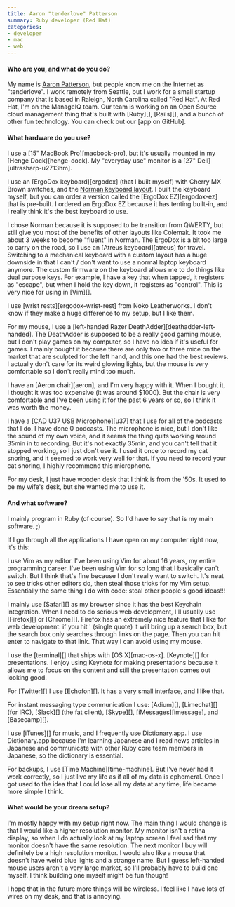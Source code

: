 ```yaml
---
title: Aaron "tenderlove" Patterson
summary: Ruby developer (Red Hat)
categories:
- developer
- mac
- web
---
```


#### Who are you, and what do you do?

My name is [Aaron Patterson](http://tenderlovemaking.com/ "Aaron's website."), but people know me on the Internet as "tenderlove". I work remotely from Seattle, but I work for a small startup company that is based in Raleigh, North Carolina called "Red Hat". At Red Hat, I'm on the ManageIQ team. Our team is working on an Open Source cloud management thing that's built with [Ruby][], [Rails][], and a bunch of other fun technology. You can check out our [app on GitHub].

#### What hardware do you use?

I use a [15" MacBook Pro][macbook-pro], but it's usually mounted in my [Henge Dock][henge-dock]. My "everyday use" monitor is a [27" Dell][ultrasharp-u2713hm].

I use an [ErgoDox keyboard][ergodox] (that I built myself) with Cherry MX Brown switches, and the [Norman keyboard layout](https://normanlayout.info/ "A keyboard layout."). I built the keyboard myself, but you can order a version called the [ErgoDox EZ][ergodox-ez] that is pre-built. I ordered an ErgoDox EZ because it has tenting built-in, and I really think it's the best keyboard to use.

I chose Norman because it is supposed to be transition from QWERTY, but still give you most of the benefits of other layouts like Colemak. It took me about 3 weeks to become "fluent" in Norman. The ErgoDox is a bit too large to carry on the road, so I use an [Atreus keyboard][atreus] for travel. Switching to a mechanical keyboard with a custom layout has a huge downside in that I can't / don't want to use a normal laptop keyboard anymore. The custom firmware on the keyboard allows me to do things like dual purpose keys. For example, I have a key that when tapped, it registers as "escape", but when I hold the key down, it registers as "control". This is very nice for using in [Vim][].

I use [wrist rests][ergodox-wrist-rest] from Noko Leatherworks. I don't know if they make a huge difference to my setup, but I like them.

For my mouse, I use a [left-handed Razer DeathAdder][deathadder-left-handed]. The DeathAdder is supposed to be a really good gaming mouse, but I don't play games on my computer, so I have no idea if it's useful for games. I mainly bought it because there are only two or three mice on the market that are sculpted for the left hand, and this one had the best reviews. I actually don't care for its weird glowing lights, but the mouse is very comfortable so I don't really mind too much.

I have an [Aeron chair][aeron], and I'm very happy with it. When I bought it, I thought it was too expensive (it was around $1000). But the chair is very comfortable and I've been using it for the past 6 years or so, so I think it was worth the money.

I have a [CAD U37 USB Microphone][u37] that I use for all of the podcasts that I do. I have done 0 podcasts. The microphone is nice, but I don't like the sound of my own voice, and it seems the thing quits working around 35min in to recording. But it's not exactly 35min, and you can't tell that it stopped working, so I just don't use it. I used it once to record my cat snoring, and it seemed to work very well for that. If you need to record your cat snoring, I highly recommend this microphone.

For my desk, I just have wooden desk that I think is from the '50s. It used to be my wife's desk, but she wanted me to use it.

#### And what software?

I mainly program in Ruby (of course). So I'd have to say that is my main software. ;)

If I go through all the applications I have open on my computer right now, it's this:

I use Vim as my editor. I've been using Vim for about 16 years, my entire programming career. I've been using Vim for so long that I basically can't switch. But I think that's fine because I don't really want to switch. It's neat to see tricks other editors do, then steal those tricks for my Vim setup. Essentially the same thing I do with code: steal other people's good ideas!!!

I mainly use [Safari][] as my browser since it has the best Keychain integration. When I need to do serious web development, I'll usually use [Firefox][] or [Chrome][]. Firefox has an extremely nice feature that I like for web development: if you hit ' (single quote) it will bring up a search box, but the search box only searches through links on the page. Then you can hit enter to navigate to that link. That way I can avoid using my mouse.

I use the [terminal][] that ships with [OS X][mac-os-x]. [Keynote][] for presentations. I enjoy using Keynote for making presentations because it allows me to focus on the content and still the presentation comes out looking good.

For [Twitter][] I use [Echofon][]. It has a very small interface, and I like that.

For instant messaging type communication I use: [Adium][], [Limechat][] (for IRC), [Slack][] (the fat client), [Skype][], [iMessages][imessage], and [Basecamp][].

I use [iTunes][] for music, and I frequently use Dictionary.app. I use Dictionary.app because I'm learning Japanese and I read news articles in Japanese and communicate with other Ruby core team members in Japanese, so the dictionary is essential.

For backups, I use [Time Machine][time-machine]. But I've never had it work correctly, so I just live my life as if all of my data is ephemeral. Once I got used to the idea that I could lose all my data at any time, life became more simple I think.

#### What would be your dream setup?

I'm mostly happy with my setup right now. The main thing I would change is that I would like a higher resolution monitor. My monitor isn't a retina display, so when I do actually look at my laptop screen I feel sad that my monitor doesn't have the same resolution. The next monitor I buy will definitely be a high resolution monitor. I would also like a mouse that doesn't have weird blue lights and a strange name. But I guess left-handed mouse users aren't a very large market, so I'll probably have to build one myself. I think building one myself might be fun though!

I hope that in the future more things will be wireless. I feel like I have lots of wires on my desk, and that is annoying.